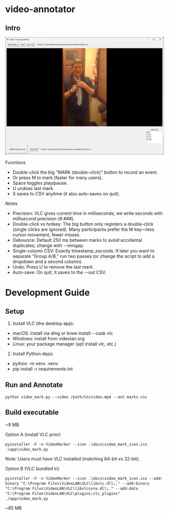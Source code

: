 # video-annotator

## Intro

![img.png](docs/video-mark-window-v1.png)

Functions
- Double-click the big “MARK (double-click)” button to record an event.
- Or press M to mark (faster for many users).
- Space toggles play/pause.
- U undoes last mark.
- S saves to CSV anytime (it also auto-saves on quit).

Notes
- Precision: VLC gives current time in milliseconds; we write seconds with millisecond precision (#.###).
- Double-click vs hotkey: The big button only registers a double-click (single clicks are ignored). Many participants prefer the M key—less cursor movement, fewer misses.
- Debounce: Default 250 ms between marks to avoid accidental duplicates; change with --mingap.
- Single-column CSV: Exactly timestamp_seconds. If later you want to separate “Group A/B,” run two passes (or change the script to add a dropdown and a second column).
- Undo: Press U to remove the last mark.
- Auto-save: On quit, it saves to the --out CSV.

# Development Guide

## Setup

1. Install VLC (the desktop app):

- macOS: install via dmg or brew install --cask vlc
- Windows: install from videolan.org
- Linux: your package manager (apt install vlc, etc.)

2. Install Python deps:

- python -m venv .venv
- pip install -r requirements.txt

## Run and Annotate

```shell
python video_mark.py --video /path/to/video.mp4 --out marks.csv
```

## Build executable
~9 MB

Option A (install VLC prior)
```shell
pyinstaller -F -n VideoMarker --icon .\docs\video_mark_icon.ico .\app\video_mark.py
```
Note: Users must have VLC installed (matching 64-bit vs 32-bit).


Option B (VLC bundled in)
```shell
pyinstaller -F -n VideoMarker --icon .\docs\video_mark_icon.ico --add-binary "C:\Program Files\VideoLAN\VLC\libvlc.dll;." --add-binary "C:\Program Files\VideoLAN\VLC\libvlccore.dll;." --add-data "C:\Program Files\VideoLAN\VLC\plugins;vlc_plugins" ./app/video_mark.py
```
~65 MB



